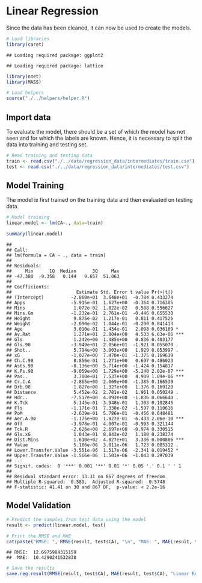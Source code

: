 # Linear Regression

Since the data has been cleaned, it can now be used to create the
models.

``` r
# Load libraries
library(caret)
```

    ## Loading required package: ggplot2

    ## Loading required package: lattice

``` r
library(nnet)
library(MASS)

# Load helpers
source("./../helpers/helper.R")
```

## Import data

To evaluate the model, there should be a set of which the model has not
seen and for which the labels are known. Hence, it is necessary to split
the data into training and testing set.

``` r
# Read training and testing data
train <- read.csv("./../data/regression_data/intermediates/train.csv")
test <- read.csv("./../data/regression_data/intermediates/test.csv")
```

## Model Training

The model is first trained on the training data and then evaluated on
testing data.

``` r
# Model training
linear.model <- lm(CA~., data=train)
```

``` r
summary(linear.model)
```

    ## 
    ## Call:
    ## lm(formula = CA ~ ., data = train)
    ## 
    ## Residuals:
    ##     Min      1Q  Median      3Q     Max 
    ## -47.380  -9.358   0.144   9.657  51.063 
    ## 
    ## Coefficients:
    ##                        Estimate Std. Error t value Pr(>|t|)    
    ## (Intercept)          -2.860e+01  3.648e+01  -0.784 0.433274    
    ## Apps                 -5.915e-01  1.627e+00  -0.364 0.716305    
    ## Mins                  1.072e-02  1.822e-02   0.588 0.556627    
    ## Mins.Gm              -1.232e-01  2.761e-01  -0.446 0.655530    
    ## Height                9.875e-02  1.217e-01   0.811 0.417526    
    ## Weight               -2.090e-02  1.044e-01  -0.200 0.841413    
    ## Age                   3.010e-01  1.434e-01   2.098 0.036169 *  
    ## Av.Rat                1.271e+01  2.804e+00   4.533 6.63e-06 ***
    ## Gls                   1.242e+00  1.485e+00   0.836 0.403177    
    ## Gls.90               -3.949e+01  2.056e+01  -1.921 0.055070 .  
    ## Shot..                5.794e+00  3.003e+00   1.929 0.053997 .  
    ## xG                   -1.027e+00  7.470e-01  -1.375 0.169619    
    ## Ch.C.90               8.856e-01  1.271e+00   0.697 0.486023    
    ## Asts.90              -8.136e+00  5.714e+00  -1.424 0.154817    
    ## K.Ps.90              -9.059e+00  1.729e+00  -5.240 2.02e-07 ***
    ## Pas..                 3.700e+01  7.537e+00   4.909 1.09e-06 ***
    ## Cr.C.A               -2.865e+00  2.069e+00  -1.385 0.166539    
    ## Drb.90                1.827e+00  1.327e+00   1.376 0.169120    
    ## Distance              5.452e-02  2.781e-02   1.961 0.050249 .  
    ## Hdr..                -7.517e+00  4.093e+00  -1.836 0.066640 .  
    ## K.Tck                 5.145e-01  3.948e-01   1.303 0.192845    
    ## Fls                  -1.171e-01  7.330e-02  -1.597 0.110616    
    ## PoM                  -2.639e-01  5.786e-01  -0.456 0.648481    
    ## Aer.A.90             -1.175e+00  1.827e-01  -6.433 2.06e-10 ***
    ## Off                  -3.978e-01  4.007e-01  -0.993 0.321144    
    ## Tck.R                -2.626e+00  2.697e+00  -0.974 0.330515    
    ## Gls.xG                1.043e-01  8.843e-02   1.180 0.238374    
    ## Dist.Mins             1.610e+02  4.827e+01   3.336 0.000886 ***
    ## Value                 5.186e-06  3.011e-06   1.723 0.085312 .  
    ## Lower.Transfer.Value -3.551e-06  1.517e-06  -2.341 0.019452 *  
    ## Upper.Transfer.Value -1.566e-06  1.501e-06  -1.043 0.297039    
    ## ---
    ## Signif. codes:  0 '***' 0.001 '**' 0.01 '*' 0.05 '.' 0.1 ' ' 1
    ## 
    ## Residual standard error: 13.31 on 867 degrees of freedom
    ## Multiple R-squared:  0.589,  Adjusted R-squared:  0.5748 
    ## F-statistic: 41.41 on 30 and 867 DF,  p-value: < 2.2e-16

## Model Validation

``` r
# Predict the samples from test data using the model
result <- predict(linear.model, test)

# Print the RMSE and MAE
cat(paste("RMSE: ", RMSE(result, test$CA), "\n", "MAE: ", MAE(result, test$CA)))
```

    ## RMSE:  12.6975984315159 
    ##  MAE:  10.4290241532838

``` r
# Save the results
save.reg.result(RMSE(result, test$CA), MAE(result, test$CA), "Linear Regression")
```
